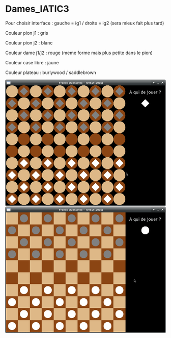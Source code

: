 # Dames_IATIC3

Pour choisir interface : gauche = ig1 / droite = ig2 (sera mieux fait plus tard)

Couleur pion j1 : gris

Couleur pion j2 : blanc

Couleur dame j1/j2 : rouge (meme forme mais plus petite dans le pion)

Couleur case libre : jaune

Couleur plateau : burlywood / saddlebrown

![Interface graphique 1](https://github.com/AntoineVID/Dames_IATIC3/blob/master/ig1.png)
![Interface graphique 2](https://github.com/AntoineVID/Dames_IATIC3/blob/master/ig2.png)
